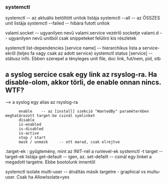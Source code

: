 ### systemctl 

systemctl                  -- az aktuális betöltött unitok listája
systemctl --all            -- az ÖSSZES unit listája
systemctl --failed         -- hibára futott unitok

valami.socket              -- ugyanilyen nevű valami.service vezérlő socketje
valami.d                   -- ugyanilyen nevű unitból csak snippeteket felülíró kis részletek

systemctl list-dependencies  [service name] -- hierarchikus lista a service-ekről (teljes fa vagy csak az adott service)
systemctl status [service]  -- státusz infó. Ebben szerepel a tényleges unit file, doc link, fut/nem, pid, stb

## a syslog sercice csak egy link az rsyslog-ra. Ha disable-olom, akkor törli, de enable onnan nincs. WTF? 
   --> a syslog egy alias az rsyslog-ra 

          enable    -- az [install] szekció "WantedBy" paraméterében meghatározott target-be csinál symlinket
          disable
          is-enabled
          is-disabled
          is-active
          stop / start
          mask / unmask     -- ott marad, csak elrejtve

.target-ek : gyűgtemény, mint az INIT-nél a runlevel-ek
systemctl -t target     -- target-ek listája
           get-default  -- igen, az. 
           set-defailt  -- csinál egy linket a megadott targetre. Ebbe bootolunk innentől 

systemctl isolate multi-user   -- átváltás másik targetre - graphical vs multu-user. Csak ha AllowIsolate=yes


